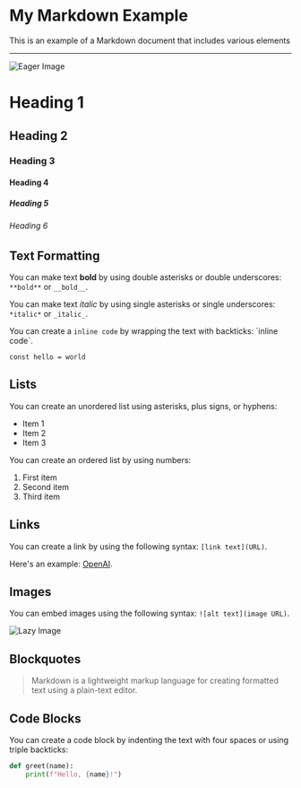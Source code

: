 # My Markdown Example

This is an example of a Markdown document that includes various elements

---

![Eager Image](/assets/placeholder.jpg?width=960&height=960)

# Heading 1

## Heading 2

### Heading 3

#### Heading 4

##### Heading 5

###### Heading 6

## Text Formatting

You can make text **bold** by using double asterisks or double underscores: `**bold**` or `__bold__`.

You can make text _italic_ by using single asterisks or single underscores: `*italic*` or `_italic_`.

You can create a `inline code` by wrapping the text with backticks: \`inline code\`.

`const hello = world`

## Lists

You can create an unordered list using asterisks, plus signs, or hyphens:

- Item 1
- Item 2
- Item 3

You can create an ordered list by using numbers:

1. First item
2. Second item
3. Third item

## Links

You can create a link by using the following syntax: `[link text](URL)`.

Here's an example: [OpenAI](https://www.openai.com).

## Images

You can embed images using the following syntax: `![alt text](image URL)`.

![Lazy Image](/assets/placeholder.jpg?width=600&height=300&lazy=true)

## Blockquotes

> Markdown is a lightweight markup language for creating formatted text using a plain-text editor.

## Code Blocks

You can create a code block by indenting the text with four spaces or using triple backticks:

```python
def greet(name):
    print(f"Hello, {name}!")
```
